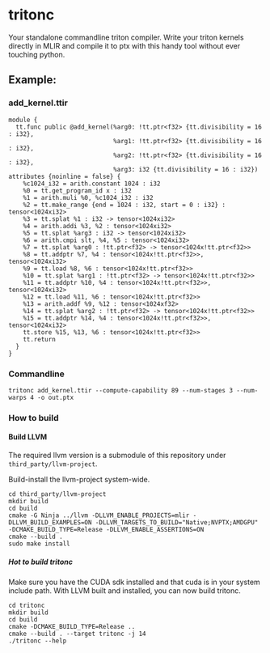 # tritonc

Your standalone commandline triton compiler.
Write your triton kernels directly in MLIR and compile it to ptx with this handy tool without ever touching python.

## Example:

### add_kernel.ttir

```mlir
module {
  tt.func public @add_kernel(%arg0: !tt.ptr<f32> {tt.divisibility = 16 : i32},
                             %arg1: !tt.ptr<f32> {tt.divisibility = 16 : i32},
                             %arg2: !tt.ptr<f32> {tt.divisibility = 16 : i32},
                             %arg3: i32 {tt.divisibility = 16 : i32}) attributes {noinline = false} {
    %c1024_i32 = arith.constant 1024 : i32
    %0 = tt.get_program_id x : i32
    %1 = arith.muli %0, %c1024_i32 : i32
    %2 = tt.make_range {end = 1024 : i32, start = 0 : i32} : tensor<1024xi32>
    %3 = tt.splat %1 : i32 -> tensor<1024xi32>
    %4 = arith.addi %3, %2 : tensor<1024xi32>
    %5 = tt.splat %arg3 : i32 -> tensor<1024xi32>
    %6 = arith.cmpi slt, %4, %5 : tensor<1024xi32>
    %7 = tt.splat %arg0 : !tt.ptr<f32> -> tensor<1024x!tt.ptr<f32>>
    %8 = tt.addptr %7, %4 : tensor<1024x!tt.ptr<f32>>, tensor<1024xi32>
    %9 = tt.load %8, %6 : tensor<1024x!tt.ptr<f32>>
    %10 = tt.splat %arg1 : !tt.ptr<f32> -> tensor<1024x!tt.ptr<f32>>
    %11 = tt.addptr %10, %4 : tensor<1024x!tt.ptr<f32>>, tensor<1024xi32>
    %12 = tt.load %11, %6 : tensor<1024x!tt.ptr<f32>>
    %13 = arith.addf %9, %12 : tensor<1024xf32>
    %14 = tt.splat %arg2 : !tt.ptr<f32> -> tensor<1024x!tt.ptr<f32>>
    %15 = tt.addptr %14, %4 : tensor<1024x!tt.ptr<f32>>, tensor<1024xi32>
    tt.store %15, %13, %6 : tensor<1024x!tt.ptr<f32>>
    tt.return
  }
}
```

### Commandline
```commandline
tritonc add_kernel.ttir --compute-capability 89 --num-stages 3 --num-warps 4 -o out.ptx
```

### How to build

#### Build LLVM

The required llvm version is a submodule of this repository under `third_party/llvm-project`.

Build-install the llvm-project system-wide.

```commandline
cd third_party/llvm-project
mkdir build
cd build
cmake -G Ninja ../llvm -DLLVM_ENABLE_PROJECTS=mlir -DLLVM_BUILD_EXAMPLES=ON -DLLVM_TARGETS_TO_BUILD="Native;NVPTX;AMDGPU" -DCMAKE_BUILD_TYPE=Release -DLLVM_ENABLE_ASSERTIONS=ON
cmake --build .
sudo make install
```

##### Hot to build tritonc

Make sure you have the CUDA sdk installed and that cuda is in your system include path.
With LLVM built and installed, you can now build tritonc.

```commandline
cd tritonc
mkdir build
cd build
cmake -DCMAKE_BUILD_TYPE=Release ..
cmake --build . --target tritonc -j 14
./tritonc --help
```
